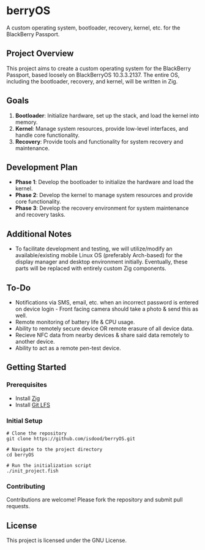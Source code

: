 # berryOS

A custom operating system, bootloader, recovery, kernel, etc. for the BlackBerry Passport.

## Project Overview

This project aims to create a custom operating system for the BlackBerry Passport, based loosely on BlackBerryOS 10.3.3.2137. The entire OS, including the bootloader, recovery, and kernel, will be written in Zig.

## Goals

1. **Bootloader**: Initialize hardware, set up the stack, and load the kernel into memory.
2. **Kernel**: Manage system resources, provide low-level interfaces, and handle core functionality.
3. **Recovery**: Provide tools and functionality for system recovery and maintenance.

## Development Plan

- **Phase 1**: Develop the bootloader to initialize the hardware and load the kernel.
- **Phase 2**: Develop the kernel to manage system resources and provide core functionality.
- **Phase 3**: Develop the recovery environment for system maintenance and recovery tasks.

## Additional Notes

- To facilitate development and testing, we will utilize/modify an available/existing mobile Linux OS (preferably Arch-based) for the display manager and desktop environment initially. Eventually, these parts will be replaced with entirely custom Zig components.

## To-Do
- Notifications via SMS, email, etc. when an incorrect password is entered on device login - Front facing camera should take a photo & send this as well.
- Remote monitoring of battery life & CPU usage.
- Ability to remotely secure device OR remote erasure of all device data.
- Recieve NFC data from nearby devices & share said data remotely to another device.
- Ability to act as a remote pen-test device.

## Getting Started

### Prerequisites

- Install [Zig](https://ziglang.org/download/)
- Install [Git LFS](https://git-lfs.github.com/)

### Initial Setup

```shell
# Clone the repository
git clone https://github.com/isdood/berryOS.git

# Navigate to the project directory
cd berryOS

# Run the initialization script
./init_project.fish
```

### Contributing

Contributions are welcome! Please fork the repository and submit pull requests.

## License

This project is licensed under the GNU License.
